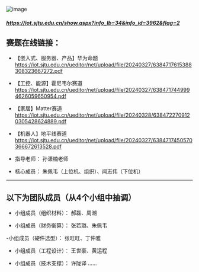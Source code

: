 ![image](https://github.com/Darrenpig/new_energy_coder_club/assets/121377489/edcd5d03-6302-4b3d-a101-c7996590ace7)

##### https://iot.sjtu.edu.cn/show.aspx?info_lb=34&info_id=3962&flag=2

## 赛题在线链接：

- 【嵌入式、服务器、产品】华为命题 https://iot.sjtu.edu.cn/ueditor/net/upload/file/20240327/6384717615388308323667272.pdf
- 【工控、能源】霍尼韦尔赛道 https://iot.sjtu.edu.cn/ueditor/net/upload/file/20240327/6384717449994626059650954.pdf
- 【家居】Matter赛道 https://iot.sjtu.edu.cn/ueditor/net/upload/file/20240328/6384722709120305428624889.pdf
- 【机器人】地平线赛道 https://iot.sjtu.edu.cn/ueditor/net/upload/file/20240327/6384717450570366672613528.pdf

- 指导老师：
孙潇楠老师

- 核心成员：
朱佩韦（上位机、组织）、闻志伟（下位机）

---
以下为团队成员（从4个小组中抽调）
---
- 小组成员（组织材料）：
郝磊、周潮

- 小组成员（财务衡算）：
张若璐、朱佩韦

 -小组成员（硬件选型）：
张旺旺、丁仲雅

- 小组成员（工程设计）：
王世豪、黄运程

- 小组成员（技术支撑）：
许陇译
......

